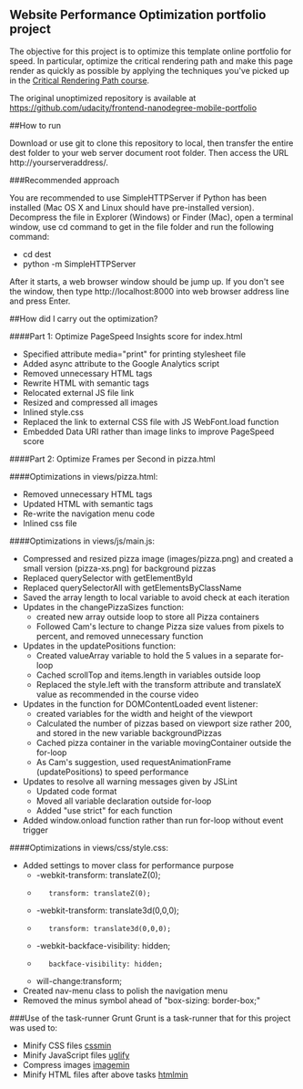 ## Website Performance Optimization portfolio project

The objective for this project is to optimize this template online portfolio for speed. In particular, optimize the critical rendering path and make this page render as quickly as possible by applying the techniques you've picked up in the [Critical Rendering Path course](https://www.udacity.com/course/ud884).

The original unoptimized repository is available at  https://github.com/udacity/frontend-nanodegree-mobile-portfolio

##How to run

Download or use git to clone this repository to local, then transfer the entire dest folder to your web server document root folder. Then access the URL http://yourserveraddress/.

###Recommended approach

You are recommended to use SimpleHTTPServer if Python has been installed (Mac OS X and Linux should have pre-installed version). Decompress the file in Explorer (Windows) or Finder (Mac), open a terminal window, use cd command to get in the file folder and run the following command:

* cd dest
* python -m SimpleHTTPServer

After it starts, a web browser window should be jump up. If you don't see the window, then type http://localhost:8000 into web browser address line and press Enter.

##How did I carry out the optimization?

####Part 1: Optimize PageSpeed Insights score for index.html

* Specified attribute media="print" for printing stylesheet file
* Added async attribute to the Google Analytics script
* Removed unnecessary HTML tags
* Rewrite HTML with semantic tags
* Relocated external JS file link
* Resized and compressed all images
* Inlined style.css
* Replaced the link to external CSS file with JS WebFont.load function
* Embedded Data URI rather than image links to improve PageSpeed score

####Part 2: Optimize Frames per Second in pizza.html

####Optimizations in views/pizza.html:

* Removed unnecessary HTML tags
* Updated HTML with semantic tags
* Re-write the navigation menu code
* Inlined css file

####Optimizations in views/js/main.js:

* Compressed and resized pizza image (images/pizza.png) and created a small version (pizza-xs.png) for background pizzas
* Replaced querySelector with getElementById
* Replaced querySelectorAll with getElementsByClassName
* Saved the array length to local variable to avoid check at each iteration
* Updates in the changePizzaSizes function:
  * created new array outside loop to store all Pizza containers
  * Followed Cam's lecture to change Pizza size values from pixels to percent, and removed unnecessary function
* Updates in the updatePositions function:
  * Created valueArray variable to hold the 5 values in a separate for-loop
  * Cached scrollTop and items.length in variables outside loop
  * Replaced the style.left with the transform attribute and translateX value as recommended in the course video
* Updates in the function for DOMContentLoaded event listener:
  * created variables for the width and height of the viewport
  * Calculated the number of pizzas based on viewport size rather 200, and stored in the new variable backgroundPizzas
  * Cached pizza container in the variable movingContainer outside the for-loop
  * As Cam's suggestion, used requestAnimationFrame (updatePositions) to speed performance
* Updates to resolve all warning messages given by JSLint
  * Updated code format
  * Moved all variable declaration outside for-loop
  * Added "use strict" for each function
* Added window.onload function rather than run for-loop without event trigger

####Optimizations in views/css/style.css:

* Added settings to mover class for performance purpose
  * -webkit-transform: translateZ(0);
  *        transform: translateZ(0);
  * -webkit-transform: translate3d(0,0,0);
  *        transform: translate3d(0,0,0);
  * -webkit-backface-visibility: hidden;
  *        backface-visibility: hidden;
  * will-change:transform;
* Created nav-menu class to polish the navigation menu
* Removed the minus symbol ahead of "box-sizing: border-box;"

###Use of the task-runner Grunt
Grunt is a task-runner that for this project was used to:

* Minify CSS files [cssmin](https://github.com/gruntjs/grunt-contrib-cssmin)
* Minify JavaScript files [uglify](https://github.com/gruntjs/grunt-contrib-uglify)
* Compress images [imagemin](https://github.com/gruntjs/grunt-contrib-imagemin)
* Minify HTML files after above tasks [htmlmin](https://github.com/gruntjs/grunt-contrib-htmlmin)

